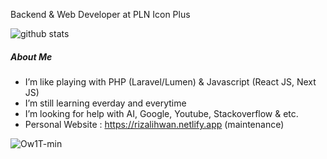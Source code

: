 Backend & Web Developer at PLN Icon Plus 

![github stats](https://github-readme-stats.vercel.app/api?username=rizalihwan&show_icons=true&bg_color=96EFFF&title_color=FF004D&icon_color=FF004D&text_color=FF004D&show_owner=false)

##### About Me

- I’m like playing with PHP (Laravel/Lumen) & Javascript (React JS, Next JS)
- I’m still learning everday and everytime
- I’m looking for help with AI, Google, Youtube, Stackoverflow & etc.
- Personal Website : https://rizalihwan.netlify.app (maintenance)

![Ow1T-min](https://user-images.githubusercontent.com/55536560/108715187-175f8680-754d-11eb-8a6d-62be6f7f857e.gif)



